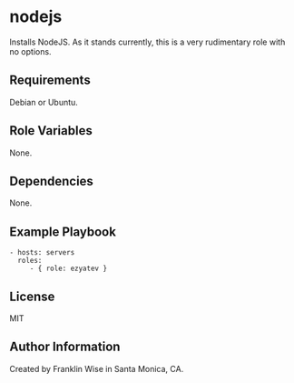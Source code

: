 nodejs
=========

Installs NodeJS.  As it stands currently, this is a very rudimentary role with no options.

Requirements
------------

Debian or Ubuntu.

Role Variables
--------------

None.

Dependencies
------------

None.

Example Playbook
----------------

    - hosts: servers
      roles:
         - { role: ezyatev }

License
-------

MIT

Author Information
------------------

Created by Franklin Wise in Santa Monica, CA.

